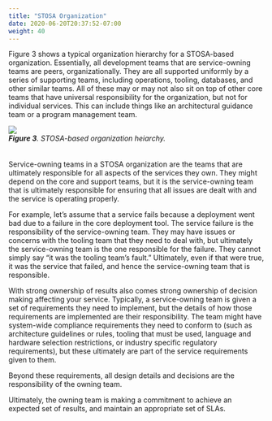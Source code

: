 ```yaml
---
title: "STOSA Organization"
date: 2020-06-20T20:37:52-07:00
weight: 40
---
```

Figure 3 shows a typical organization hierarchy for a STOSA-based organization. Essentially, all development teams that are service-owning teams are peers, organizationally. They are all supported uniformly by a series of supporting teams, including operations, tooling, databases, and other similar teams. All of these may or may not also sit on top of other core teams that have universal responsibility for the organization, but not for individual services. This can include things like an architectural guidance team or a program management team.

<div style="padding-bottom: 20px;">
    <img src="/stosa-teams.png">
    <div style="font-style:italic;"><span style="font-weight:bold;">Figure 3</span>. STOSA-based organization heiarchy.</div>
</div>

Service-owning teams in a STOSA organization are the teams that are ultimately responsible for all aspects of the services they own. They might depend on the core and support teams, but it is the service-owning team that is ultimately responsible for ensuring that all issues are dealt with and the service is operating properly.

For example, let’s assume that a service fails because a deployment went bad due to a failure in the core deployment tool. The service failure is the responsibility of the service-owning team. They may have issues or concerns with the tooling team that they need to deal with, but ultimately the service-owning team is the one responsible for the failure. They cannot simply say “it was the tooling team’s fault.” Ultimately, even if that were true, it was the service that failed, and hence the service-owning team that is responsible.

With strong ownership of results also comes strong ownership of decision making affecting your service. Typically, a service-owning team is given a set of requirements they need to implement, but the details of how those requirements are implemented are their responsibility. The team might have system-wide compliance requirements they need to conform to (such as architecture guidelines or rules, tooling that must be used, language and hardware selection restrictions, or industry specific regulatory requirements), but these ultimately are part of the service requirements given to them.

Beyond these requirements, all design details and decisions are the responsibility of the owning team.

Ultimately, the owning team is making a commitment to achieve an expected set of results, and maintain an appropriate set of SLAs.